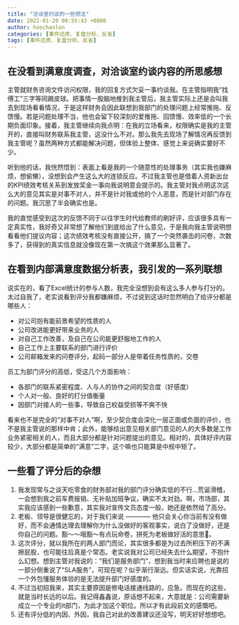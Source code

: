 ```yaml
---
title: "洽谈室约谈的一些想法"
date: 2022-01-20 08:55:43 +0800
author: hoochanlon
categories: [事件还原、复盘分析、反省]
tags: [事件还原、复盘分析、反省]
---
```


## 在没看到满意度调查，对洽谈室约谈内容的所思感想

主管就财务咨询文件访问权限，我的回复方式欠妥一事约谈我。在主管指明我“找傅工”三字等同踢皮球。把事情一股脑地推到我主管后，我主管实际上还是会叫我去到现场看看情况，于是这样财务会因此联想到我部门的处理问题上经常推拖、反馈慢。若是问题处理不当，他也会留下较深刻的爱推拖、回馈慢、效率低的一个长期负面印象。接着，我主管继续向我点明：在我的立场看来，权限确实是我的主管开的，直接叫财务联系我主管，这没什么不对。那么我先去现场了解情况再反馈到我主管呢？虽然两种方式都能解决问题，但体验上整体、感觉上来说确实要好不少。

听到他的话，我恍然悟到：表面上看是我的一个随意性的处理事务（其实我也嫌麻烦，想偷懒），没想到会产生这么大的连锁反应。不过我主管也是借着人资新出台的KPI绩效考核关系到发放奖金一事向我说明意会提示的。我主管对我点明这次这么大的意见其实是对事不对人，并不是针对我或他的个人恶意，而是针对部门存在的问题。我沉思了半会确实也是。

我的直觉感受到这次的反馈不同于以往学生时代给教师的刷好评，应该很多具有一定真实性，我好奇又非常想了解他们到底给出了什么意见，于是我向我主管说明想看看他们提议内容；这次绩效考核没有直接公开，搞了一个突然袭击的问卷，次数多了，获得到的真实信息就没像现在第一次搞这个效果那么显著了。

<!-- more -->

## 在看到内部满意度数据分析表，我引发的一系列联想

说实在的，看了Excel统计的参与人数，我完全没想到会有这么多人参与打分的。太过自我了，老实说看到评分我都嫌麻烦，不过说到这话时忽然明白了给评分都是哪些人：

* 对公司抱有能前景希望的性质的人
* 公司改进能更好带来业务的人
* 对自己工作改善，及自己在公司能更舒服地工作的人
* 自己工作上主要联系的部门进行评价
* 公司邮箱发来的问卷评分，起码一部分人是带着任务性质的，交卷

员工为部门评分的高低，受这几个方面影响：

* 各部门的联系紧密程度、人与人的协作之间的契合度（好感度）
* 个人对一般、良好的打分值衡量
* 因部门对接人的一些事，导致自己权益受损等不爽不快

看来也不是完全的“对事不对人”啊，至少契合度会深化一层正面或负面的评价，也不是我主管说的那样中肯；此外，能够给出意见相关部门意见的人的大多数是工作业务紧密相关的人，而且大部分都是针对问题提出的意见。相对的，具体好评内容较少，大部分都是简单的“满意”二字，这个嘛也只能算是中规中矩了。

## 一些看了评分后的杂想

1. 我发现常与之谈天吃零食的财务部对我的部门评分确实低的不行…荒诞滑稽，一会想到我之前车费报销、无补贴加班争议，确实不太对劲。啊，市场部，其实我应该感到一些歉意，其实我对宣传文员态度一般，她还是依然给了高分。
1. 老板、领导是很健忘的，对于我们来说 ———— 他只会关心你当前有没有做好，而不会通情达理去理解你为什么没做好的客观事实，说白了没做好，还是你自己的问题。豁～～哦豁～有点玩命卷，拼死为老板做好活的意思🤔。
1. 这次评分，就以我所在的两人部门而论，其实很多都是为过去所积压下的不满擦屁股，也可能往后真是个常态。老实说我对公司已经失去什么期望，不抱什么幻想。想到主管对我说的：“我们是服务部门”，想到我当时来应聘也是说的一部分侧重说了“SLA服务”，可现在呢？似乎渐行渐远。但实话实说，光靠招一个外包懂服务体验的是无法提升部门好感度的。
1. 不过当初招我来，其实主要原因是修电话接通线路的，应急。而现在的这些，就是当时长远的以后。我记得鑫鑫说，原话想不起来，大意就是：公司需要新成立一个专业的it部门，为此才加这个职位。所以才有此段前文的感慨吧。
1. 还有评分低的内因、外因，我自己对此的改善建议还没写，明天好好想想吧。
